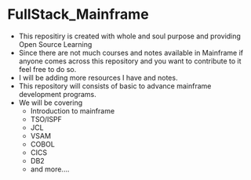 # FullStack_Mainframe

- This repositiry is created with whole and soul purpose and providing Open Source Learning 
- Since there are not much courses and notes available in Mainframe if anyone comes across this repository 
  and you want to contribute to it feel free to do so.
- I will be adding more resources I have and notes.
- This repository will consists of basic to advance mainframe development programs.
- We will be covering 
  - Introduction to mainframe
  - TSO/ISPF
  - JCL
  - VSAM
  - COBOL
  - CICS
  - DB2
  - and more....
